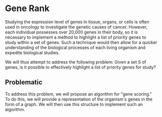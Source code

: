 # Gene Rank

Studying the expression level of genes in tissue, organs, or cells is often used in oncology to investigate the genetic causes of cancer. However, each individual possesses over 20,000 genes in their body, so it is necessary to implement a method to highlight a list of priority genes to study within a set of genes. Such a technique would then allow for a quicker understanding of the biological processes of each living organism and expedite biological studies.

We will thus attempt to address the following problem:
Given a set S of genes, is it possible to effectively highlight a list of priority genes for study?

## Problematic 

To address this problem, we will propose an algorithm for "gene scoring." To do this, we will provide a representation of the organism's genes in the form of a graph. We will then use this structure to implement such an algorithm.

